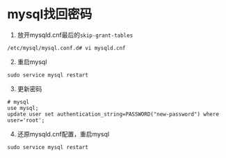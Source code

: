 # mysql找回密码

1. 放开mysqld.cnf最后的`skip-grant-tables`
```
/etc/mysql/mysql.conf.d# vi mysqld.cnf
```

2. 重启mysql
```
sudo service mysql restart
```

3. 更新密码
```
# mysql
use mysql;
update user set authentication_string=PASSWORD("new-password") where user='root';
```

4. 还原mysqld.cnf配置，重启mysql
```
sudo service mysql restart
```
